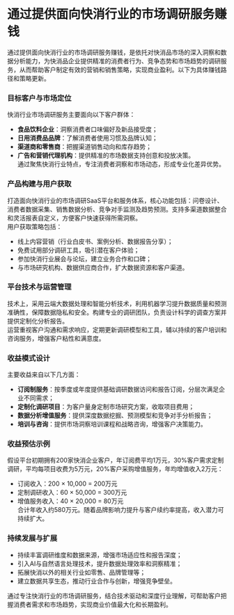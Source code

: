 # 通过提供面向快消行业的市场调研服务赚钱

通过提供面向快消行业的市场调研服务赚钱，是依托对快消品市场的深入洞察和数据分析能力，为快消品企业提供精准的消费者行为、竞争态势和市场趋势的调研服务，从而帮助客户制定有效的营销和销售策略，实现商业盈利。以下为具体赚钱路径和策略更新。

### 目标客户与市场定位  
快消行业市场调研服务主要面向以下客户群体：  
* **食品饮料企业**：洞察消费者口味偏好及新品接受度；  
* **日用消费品品牌**：了解消费者使用习惯及品牌认知；  
* **渠道商和零售商**：把握渠道销售动向和库存趋势；  
* **广告和营销代理机构**：提供精准的市场数据支持创意和投放决策。  
通过聚焦快消行业特点，专注消费者洞察和市场动态，形成专业化差异优势。

### 产品构建与用户获取  
打造面向快消行业的市场调研SaaS平台和服务体系，核心功能包括：问卷设计、消费者数据采集、销售数据分析、竞争对手监测及趋势预测。支持多渠道数据整合和灵活报表自定义，方便客户快速获得所需洞察。  
用户获取策略包括：  
* 线上内容营销（行业白皮书、案例分析、数据报告分享）；  
* 免费试用部分调研工具，吸引潜在客户体验；  
* 参加快消行业展会与论坛，建立业务合作和口碑；  
* 与市场研究机构、数据供应商合作，扩大数据资源和客户渠道。

### 平台技术与运营管理  
技术上，采用云端大数据处理和智能分析技术，利用机器学习提升数据质量和预测准确性，保障数据隐私和安全。构建专业的调研团队，负责设计科学的调查方案并提供定制化分析报告。  
运营重视客户沟通和需求响应，定期更新调研模型和工具，辅以持续的客户培训和咨询服务，增强客户粘性和满意度。

### 收益模式设计  
主要收益来自以下几方面：  
* **订阅制服务**：按季度或年度提供基础调研数据访问和报告订阅，分层次满足企业不同需求；  
* **定制化调研项目**：为客户量身定制市场研究方案，收取项目费用；  
* **数据分析增值服务**：提供深度数据挖掘、预测模型和竞争对手分析报告；  
* **培训与咨询**：提供市场洞察培训课程和战略咨询，增强客户决策能力。  

### 收益预估示例  
假设平台初期拥有200家快消企业客户，年订阅费平均1万元，30%客户需求定制调研，平均每项目收费为5万元，20%客户采购增值服务，年均增值收入2万元：  
* 订阅收入：200 × 10,000 = 200万元  
* 定制调研收入：60 × 50,000 = 300万元  
* 增值服务收入：40 × 20,000 = 80万元  
合计年收入约580万元。随着品牌影响力提升与客户续约率提高，收入潜力可持续扩大。

### 持续发展与扩展  
* 持续丰富调研维度和数据来源，增强市场适应性和报告深度；  
* 引入AI与自然语言处理技术，提升数据处理效率和洞察精准；  
* 拓展快消以外的相关行业如零售、品牌管理等；  
* 建立数据共享生态，推动行业合作与创新，增强竞争壁垒。  

通过专注快消行业的市场调研服务，结合技术驱动和深度行业理解，可帮助客户把握消费者需求和市场趋势，实现商业价值最大化和长期盈利。